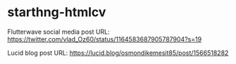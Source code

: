 # starthng-htmlcv

Flutterwave social media post URL: https://twitter.com/vlad_Oz60/status/1164583687905787904?s=19

Lucid blog post URL: https://lucid.blog/osmondikemesit85/post/1566518282
